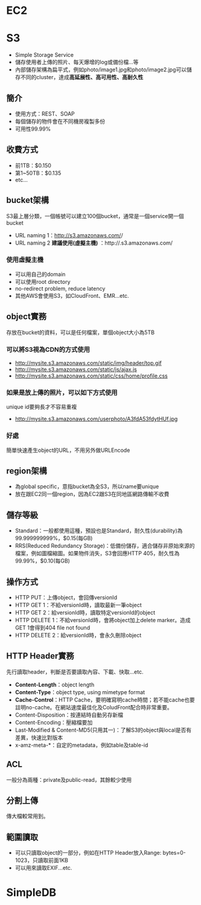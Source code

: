 # EC2

# S3
* Simple Storage Service
* 儲存使用者上傳的照片、每天爆增的log或備份檔...等
* 內部儲存架構為扁平式，例如photo/image1.jpg和photo/image2.jpg可以儲存不同的cluster，達成**高延展性、高可用性、高耐久性**

## 簡介
* 使用方式：REST、SOAP
* 每個儲存的物件會在不同機房複製多份
* 可用性99.99%

## 收費方式
* 前1TB：$0.150
* 第1~50TB：$0.135
* etc...

## bucket架構
S3最上層分類，一個帳號可以建立100個bucket，通常是一個service開一個bucket
* URL naming 1：http://s3.amazonaws.com/<bucket-name>/<object-key>
* URL naming 2 **建議使用(虛擬主機)** ：http://<bucket-name>.s3.amazonaws.com/<object-key>

### 使用虛擬主機
* 可以用自己的domain
* 可以使用root directory
* no-redirect problem, reduce latency
* 其他AWS會使用S3，如CloudFront、EMR...etc.

## object實務
存放在bucket的資料，可以是任何檔案，單個object大小為5TB

### 可以將S3視為CDN的方式使用
* http://mysite.s3.amazonaws.com/static/img/header/top.gif
* http://mysite.s3.amazonaws.com/static/js/ajax.js
* http://mysite.s3.amazonaws.com/static/css/home/profile.css

### 如果是放上傳的照片，可以如下方式使用
unique id要夠長才不容易重複
* http://mysite.s3.amazonaws.com/userphoto/A3fdA53fdytHUf.jpg

### 好處
簡單快速產生object的URL，不用另外做URLEncode

## region架構
* 為global specific，意指bucket為全S3，所以name要unique
* 放在跟EC2同一個region，因為EC2跟S3在同地區網路傳輸不收費

## 儲存等級
* Standard：一般都使用這種，預設也是Standard，耐久性(durability)為99.999999999%，$0.15(每GB)
* RRS(Reduced Redundancy Storage)：低備份儲存，適合儲存非原始來源的檔案，例如圖檔縮圖。如果物件消失，S3會回應HTTP 405，耐久性為99.99%，$0.10(每GB)

## 操作方式
* HTTP PUT：上傳object，會回傳versionId
* HTTP GET 1：不給versionId時，讀取最新一筆object
* HTTP GET 2：給versionId時，讀取特定versionId的object
* HTTP DELETE 1：不給versionId時，會將object加上delete marker。造成GET 1會得到404 file not found
* HTTP DELETE 2：給versionId時，會永久刪除object

## HTTP Header實務
先行讀取header，判斷是否要讀取內容、下載、快取...etc.
* **Content-Length**：object length
* **Content-Type**：object type, using mimetype format
* **Cache-Control**：HTTP Cache，要明確寫明cache時間；若不能cache也要註明no-cache。在網站速度最佳化及ColudFront配合時非常重要。
* Content-Disposition：按連結時自動另存新檔
* Content-Encoding：壓縮檔要加
* Last-Modified & Content-MD5(只用其一)：了解S3的object與local是否有差異，快速比對版本
* x-amz-meta-*：自定的metadata，例如table及table-id

## ACL
一般分為兩種：private及public-read，其餘較少使用

## 分割上傳
傳大檔較常用到。

## 範圍讀取
* 可以只讀取object的一部分，例如在HTTP Header放入Range: bytes=0-1023，只讀取前面1KB
* 可以用來讀取EXIF...etc.

# SimpleDB